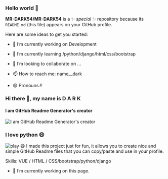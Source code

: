 ### Hello world 👋


**MR-DARK54/MR-DARK54** is a ✨ _special_ ✨ repository because its `README.md` (this file) appears on your GitHub profile.

Here are some ideas to get you started:



- 🔭 I’m currently working on Development 

- 🌱 I’m currently learning /python/django/html/css/bootstrap

- 👯 I’m looking to collaborate on ...

- 📫 How to reach me: name__dark

- 😄 Pronouns:!! 





### Hi there 👋, my name is D A R K

#### I am GitHub Readme Generator's creator

![I am GitHub Readme Generator's creator](https://raw.githubusercontent.com/sagar-viradiya/sagar-viradiya/master/resources/banner.png)


### I love python 😄


![play 😄](https://raw.githubusercontent.com/saadeghi/saadeghi/master/dino.gif) 
I made this project just for fun, it allows you to create nice and simple GitHub Readme files that you can copy/paste and use in your profile.

Skills: VUE  / HTML / CSS/bootstrap/python/django

- 🔭 I’m currently working on this page. 

